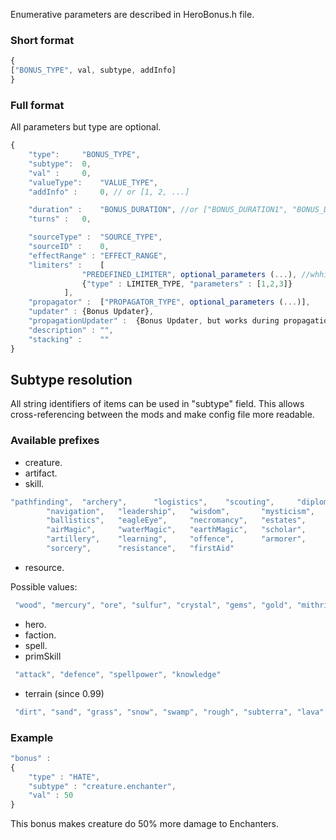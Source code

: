 Enumerative parameters are described in HeroBonus.h file.

### Short format

``` javascript
{
["BONUS_TYPE", val, subtype, addInfo]
}
```

### Full format

All parameters but type are optional.

``` javascript
{
	"type": 	"BONUS_TYPE",
	"subtype": 	0,
	"val" : 	0,
	"valueType": 	"VALUE_TYPE",
	"addInfo" : 	0, // or [1, 2, ...]

	"duration" : 	"BONUS_DURATION", //or ["BONUS_DURATION1", "BONUS_DURATION2", ...]"
	"turns" : 	0,

	"sourceType" : 	"SOURCE_TYPE",
	"sourceID" : 	0,
	"effectRange" : "EFFECT_RANGE",
	"limiters" : 	[
				"PREDEFINED_LIMITER", optional_parameters (...), //whhich one is preferred?
				{"type" : LIMITER_TYPE, "parameters" : [1,2,3]}
			],
	"propagator" : 	["PROPAGATOR_TYPE", optional_parameters (...)],
	"updater" :	{Bonus Updater},
	"propagationUpdater" :	{Bonus Updater, but works during propagation},
	"description" : "",
	"stacking" :    ""
}
```

## Subtype resolution

All string identifiers of items can be used in "subtype" field. This
allows cross-referencing between the mods and make config file more
readable.

### Available prefixes

-   creature.
-   artifact.
-   skill.

``` javascript
"pathfinding",  "archery",      "logistics",    "scouting",     "diplomacy",
		"navigation",   "leadership",   "wisdom",       "mysticism",    "luck",
		"ballistics",   "eagleEye",     "necromancy",   "estates",      "fireMagic",
		"airMagic",     "waterMagic",   "earthMagic",   "scholar",      "tactics",
		"artillery",    "learning",     "offence",      "armorer",      "intelligence",
		"sorcery",      "resistance",   "firstAid"
```

-   resource.

Possible values:

``` javascript
 "wood", "mercury", "ore", "sulfur", "crystal", "gems", "gold", "mithril"
```

-   hero.
-   faction.
-   spell.
-   primSkill

``` javascript
 "attack", "defence", "spellpower", "knowledge" 
```

-   terrain (since 0.99)

``` javascript
 "dirt", "sand", "grass", "snow", "swamp", "rough", "subterra", "lava", "water", "rock"
```

### Example

``` javascript
"bonus" :
{
	"type" : "HATE",
	"subtype" : "creature.enchanter",
	"val" : 50
}
```

This bonus makes creature do 50% more damage to Enchanters.
